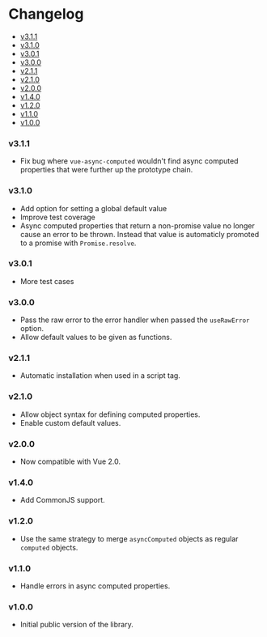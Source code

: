 <!-- START doctoc generated TOC please keep comment here to allow auto update -->
<!-- DON'T EDIT THIS SECTION, INSTEAD RE-RUN doctoc TO UPDATE -->
# Changelog

- [v3.1.1](#v311)
- [v3.1.0](#v310)
- [v3.0.1](#v301)
- [v3.0.0](#v300)
- [v2.1.1](#v211)
- [v2.1.0](#v210)
- [v2.0.0](#v200)
- [v1.4.0](#v140)
- [v1.2.0](#v120)
- [v1.1.0](#v110)
- [v1.0.0](#v100)

<!-- END doctoc generated TOC please keep comment here to allow auto update -->

### v3.1.1
  * Fix bug where `vue-async-computed` wouldn't find async computed
    properties that were further up the prototype chain.

### v3.1.0
  * Add option for setting a global default value
  * Improve test coverage
  * Async computed properties that return a non-promise value no longer cause
    an error to be thrown. Instead that value is automaticly promoted to a
    promise with `Promise.resolve`.

### v3.0.1
  * More test cases

### v3.0.0
  * Pass the raw error to the error handler when passed the `useRawError` option.
  * Allow default values to be given as functions.

### v2.1.1
  * Automatic installation when used in a script tag.

### v2.1.0
  * Allow object syntax for defining computed properties.
  * Enable custom default values.

### v2.0.0
  * Now compatible with Vue 2.0.

### v1.4.0
  * Add CommonJS support.

### v1.2.0
  * Use the same strategy to merge `asyncComputed` objects as regular `computed` objects.

### v1.1.0

  * Handle errors in async computed properties.

### v1.0.0

 * Initial public version of the library.
